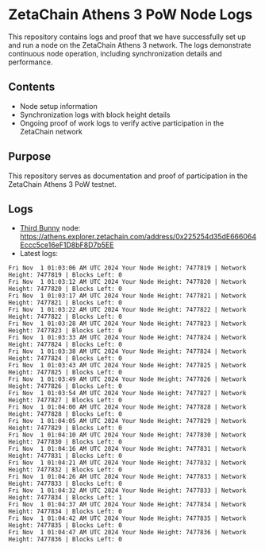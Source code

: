 # ZetaChain Athens 3 PoW Node Logs
This repository contains logs and proof that we have successfully set up and run a node on the ZetaChain Athens 3 network. The logs demonstrate continuous node operation, including synchronization details and performance.

## Contents
- Node setup information
- Synchronization logs with block height details
- Ongoing proof of work logs to verify active participation in the ZetaChain network

## Purpose
This repository serves as documentation and proof of participation in the ZetaChain Athens 3 PoW testnet.

## Logs

- [Third Bunny](https://thirdbunny.xyz/) node: https://athens.explorer.zetachain.com/address/0x225254d35dE666064Eccc5ce16eF1D8bF8D7b5EE
- Latest logs:
```
Fri Nov  1 01:03:06 AM UTC 2024 Your Node Height: 7477819 | Network Height: 7477819 | Blocks Left: 0
Fri Nov  1 01:03:12 AM UTC 2024 Your Node Height: 7477820 | Network Height: 7477820 | Blocks Left: 0
Fri Nov  1 01:03:17 AM UTC 2024 Your Node Height: 7477821 | Network Height: 7477821 | Blocks Left: 0
Fri Nov  1 01:03:22 AM UTC 2024 Your Node Height: 7477822 | Network Height: 7477822 | Blocks Left: 0
Fri Nov  1 01:03:28 AM UTC 2024 Your Node Height: 7477823 | Network Height: 7477823 | Blocks Left: 0
Fri Nov  1 01:03:33 AM UTC 2024 Your Node Height: 7477824 | Network Height: 7477824 | Blocks Left: 0
Fri Nov  1 01:03:38 AM UTC 2024 Your Node Height: 7477824 | Network Height: 7477824 | Blocks Left: 0
Fri Nov  1 01:03:43 AM UTC 2024 Your Node Height: 7477825 | Network Height: 7477825 | Blocks Left: 0
Fri Nov  1 01:03:49 AM UTC 2024 Your Node Height: 7477826 | Network Height: 7477826 | Blocks Left: 0
Fri Nov  1 01:03:54 AM UTC 2024 Your Node Height: 7477827 | Network Height: 7477827 | Blocks Left: 0
Fri Nov  1 01:04:00 AM UTC 2024 Your Node Height: 7477828 | Network Height: 7477828 | Blocks Left: 0
Fri Nov  1 01:04:05 AM UTC 2024 Your Node Height: 7477829 | Network Height: 7477829 | Blocks Left: 0
Fri Nov  1 01:04:10 AM UTC 2024 Your Node Height: 7477830 | Network Height: 7477830 | Blocks Left: 0
Fri Nov  1 01:04:16 AM UTC 2024 Your Node Height: 7477831 | Network Height: 7477831 | Blocks Left: 0
Fri Nov  1 01:04:21 AM UTC 2024 Your Node Height: 7477832 | Network Height: 7477832 | Blocks Left: 0
Fri Nov  1 01:04:26 AM UTC 2024 Your Node Height: 7477833 | Network Height: 7477833 | Blocks Left: 0
Fri Nov  1 01:04:32 AM UTC 2024 Your Node Height: 7477833 | Network Height: 7477834 | Blocks Left: 1
Fri Nov  1 01:04:37 AM UTC 2024 Your Node Height: 7477834 | Network Height: 7477834 | Blocks Left: 0
Fri Nov  1 01:04:42 AM UTC 2024 Your Node Height: 7477835 | Network Height: 7477835 | Blocks Left: 0
Fri Nov  1 01:04:47 AM UTC 2024 Your Node Height: 7477836 | Network Height: 7477836 | Blocks Left: 0
```
